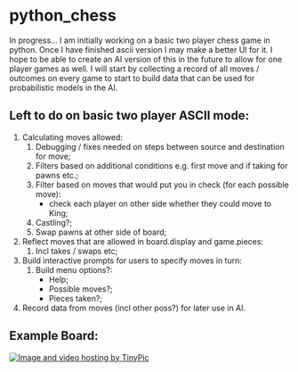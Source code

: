 python_chess
============

In progress... I am initially working on a basic two player chess game in python. Once I have finished ascii version I may make a better UI for it.  I hope to be able to create an AI version of this in the future to allow for one player games as well. I will start by collecting a record of all moves / outcomes on every game to start to build data that can be used for probabilistic models in the AI. 

Left to do on basic two player ASCII mode:
-----------------------------------------

1. Calculating moves allowed:
   1. Debugging / fixes needed on steps between source and destination for move;
   2. Filters based on additional conditions e.g. first move and if taking for pawns etc.;
   3. Filter based on moves that would put you in check (for each possible move):
      - check each player on other side whether they could move to King;
   4. Castling?;
   5. Swap pawns at other side of board;
2. Reflect moves that are allowed in board.display and game.pieces:
   1. Incl takes / swaps etc;
3. Build interactive prompts for users to specify moves in turn:
   1. Build menu options?:
      - Help;
      - Possible moves?;
      - Pieces taken?;
4. Record data from moves (incl other poss?) for later use in AI.

Example Board:
-------------

<a href="http://tinypic.com?ref=2ro5pqo" target="_blank"><img src="http://i60.tinypic.com/2ro5pqo.png" border="0" alt="Image and video hosting by TinyPic"></a>
